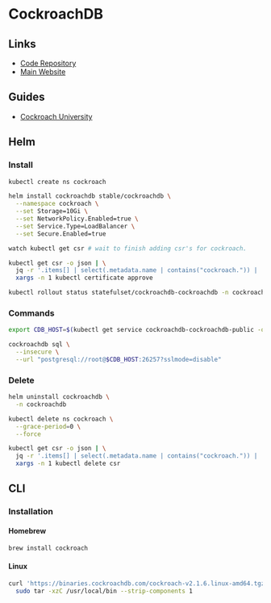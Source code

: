 # CockroachDB

<!--
https://app.pluralsight.com/library/courses/big-data-ldn-session-79/table-of-contents
-->

## Links

- [Code Repository](https://github.com/cockroachdb/cockroach)
- [Main Website](https://cockroachlabs.com/)

## Guides

- [Cockroach University](https://university.cockroachlabs.com/categories)

## Helm

### Install

```sh
kubectl create ns cockroach
```

```sh
helm install cockroachdb stable/cockroachdb \
  --namespace cockroach \
  --set Storage=10Gi \
  --set NetworkPolicy.Enabled=true \
  --set Service.Type=LoadBalancer \
  --set Secure.Enabled=true
```

```sh
watch kubectl get csr # wait to finish adding csr's for cockroach.
```

```sh
kubectl get csr -o json | \
  jq -r '.items[] | select(.metadata.name | contains("cockroach.")) | .metadata.name' | \
  xargs -n 1 kubectl certificate approve
```

```sh
kubectl rollout status statefulset/cockroachdb-cockroachdb -n cockroach
```

### Commands

```sh
export CDB_HOST=$(kubectl get service cockroachdb-cockroachdb-public -o jsonpath='{.status.loadBalancer.ingress[0].hostname}' -n cockroach)

cockroachdb sql \
  --insecure \
  --url "postgresql://root@$CDB_HOST:26257?sslmode=disable"
```

### Delete

```sh
helm uninstall cockroachdb \
  -n cockroachdb

kubectl delete ns cockroach \
  --grace-period=0 \
  --force

kubectl get csr -o json | \
  jq -r '.items[] | select(.metadata.name | contains("cockroach.")) | .metadata.name' | \
  xargs -n 1 kubectl delete csr
```

## CLI

### Installation

#### Homebrew

```sh
brew install cockroach
```

#### Linux

```sh
curl 'https://binaries.cockroachdb.com/cockroach-v2.1.6.linux-amd64.tgz' | \
  sudo tar -xzC /usr/local/bin --strip-components 1
```

